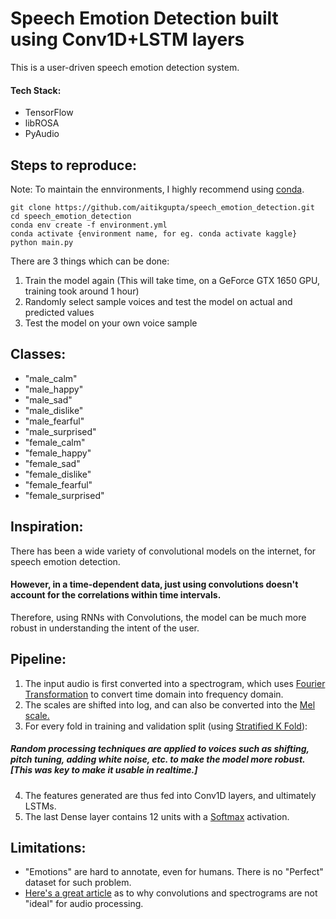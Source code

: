 # Speech Emotion Detection built using Conv1D+LSTM layers
This is a user-driven speech emotion detection system.
#### Tech Stack:
*   TensorFlow
*   libROSA
*   PyAudio

## Steps to reproduce:
Note: To maintain the ennvironments, I highly recommend using [conda](https://anaconda.org/).

```
git clone https://github.com/aitikgupta/speech_emotion_detection.git
cd speech_emotion_detection
conda env create -f environment.yml
conda activate {environment name, for eg. conda activate kaggle}
python main.py
```
There are 3 things which can be done:
1. Train the model again (This will take time, on a GeForce GTX 1650 GPU, training took around 1 hour)
2. Randomly select sample voices and test the model on actual and predicted values
3. Test the model on your own voice sample

## Classes:
*   "male_calm"
*   "male_happy"
*   "male_sad"
*   "male_dislike"
*   "male_fearful"
*   "male_surprised"
*   "female_calm"
*   "female_happy"
*   "female_sad"
*   "female_dislike"
*   "female_fearful"
*   "female_surprised"

## Inspiration:
There has been a wide variety of convolutional models on the internet, for speech emotion detection.
#### However, in a time-dependent data, just using convolutions doesn't account for the correlations within time intervals.
Therefore, using RNNs with Convolutions, the model can be much more robust in understanding the intent of the user.

## Pipeline:
1. The input audio is first converted into a spectrogram, which uses [Fourier Transformation](https://en.wikipedia.org/wiki/Fourier_transform) to convert time domain into frequency domain.
2. The scales are shifted into log, and can also be converted into the [Mel scale.](https://en.wikipedia.org/wiki/Mel_scale)
3. For every fold in training and validation split (using [Stratified K Fold](https://scikit-learn.org/stable/modules/generated/sklearn.model_selection.StratifiedKFold.html)):
##### Random processing techniques are applied to voices such as shifting, pitch tuning, adding white noise, etc. to make the model more robust. [This was key to make it usable in realtime.]
4. The features generated are thus fed into Conv1D layers, and ultimately LSTMs.
5. The last Dense layer contains 12 units with a [Softmax](https://en.wikipedia.org/wiki/Softmax_function) activation.

## Limitations:
*   "Emotions" are hard to annotate, even for humans. There is no "Perfect" dataset for such problem.
*   [Here's a great article](https://towardsdatascience.com/whats-wrong-with-spectrograms-and-cnns-for-audio-processing-311377d7ccd) as to why convolutions and spectrograms are not "ideal" for audio processing.
